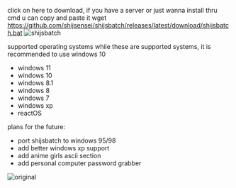 click on here to download, if you have a server or just wanna install thru cmd u can copy and paste it
wget https://github.com/shijsensei/shijsbatch/releases/latest/download/shijsbatch.bat 
![shijsbatch](https://github.com/user-attachments/assets/93a5bbf3-4f8e-47b8-8a41-79c614ff39b5)

supported operating systems while these are supported systems, it is recommended to use windows 10

- windows 11
- windows 10
- windows 8.1
- windows 8
- windows 7
- windows xp
- reactOS

plans for the future:
- port shijsbatch to windows 95/98
- add better windows xp support
- add anime girls ascii section
- add personal computer password grabber

 ![original](https://github.com/user-attachments/assets/ed607000-4dc9-404b-8390-61ef2931e909)
